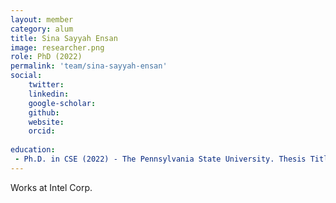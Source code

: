 ```yaml
---
layout: member
category: alum
title: Sina Sayyah Ensan
image: researcher.png
role: PhD (2022)
permalink: 'team/sina-sayyah-ensan'
social:
    twitter: 
    linkedin: 
    google-scholar: 
    github: 
    website:
    orcid: 
    
education:
 - Ph.D. in CSE (2022) - The Pennsylvania State University. Thesis Title: Security and Resilience of Non-Volatile Memories Based on In-Memory Computing.
---
```


Works at Intel Corp.
